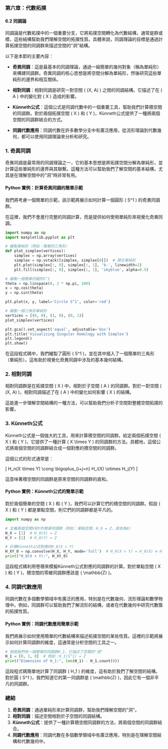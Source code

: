 ### 第六章：代數拓撲

#### 6.2 同調論

同調論是代數拓撲中的一個重要分支，它將拓撲空間轉化為代數結構，通常是群或模，這些結構幫助我們理解空間的拓撲性質。具體來說，同調理論的目標是通過計算拓撲空間的同調群來描述空間的"洞"結構。

以下是本節的主要內容：

- **奇異同調**：這是最基本的同調理論，通過一組簡單的幾何對象（稱為單純形）來構建同調群。奇異同調的核心思想是將空間分解為單純形，然後研究這些單純形的邊界和相互關係。
  
- **相對同調**：相對同調是研究一對空間 \( (X, A) \) 之間的同調結構。它描述了在 \( A \) 中的變化對 \( X \) 造成的影響。
  
- **Künneth公式**：這個公式是同調代數中的一個重要工具，幫助我們計算積空間的同調群。對於兩個拓撲空間 \( X \) 和 \( Y \)，Künneth公式提供了一種將兩個空間的同調群結合的方式。

- **同調代數應用**：同調代數在許多數學分支中有廣泛應用，從流形理論到代數幾何，都可以使用同調理論來分析和研究。

### 1. 奇異同調

奇異同調是最常用的同調理論之一，它的基本思想是將拓撲空間分解為單純形，並計算這些單純形的邊界與其聯繫。這種方法可以幫助我們了解空間的基本結構，尤其是在理解空間中的"洞"時非常有用。

#### Python 實例：計算奇異同調的簡單示範

我們將考慮一個簡單的示範，該示範將展示如何計算一個圓形 \( S^1 \) 的奇異同調群。

在這裡，我們不會進行完整的同調計算，而是提供如何使用單純形來視覺化奇異同調。

```python
import numpy as np
import matplotlib.pyplot as plt

# 繪製單純形（例如：簡單的三角形）
def plot_simplex(vertices):
    simplex = np.array(vertices)
    simplex = np.vstack([simplex, simplex[0]])  # 閉合單純形
    plt.plot(simplex[:, 0], simplex[:, 1], 'b-', linewidth=2)
    plt.fill(simplex[:, 0], simplex[:, 1], 'skyblue', alpha=0.5)

# 繪製一個簡單的圓形S^1
theta = np.linspace(0, 2 * np.pi, 100)
x = np.cos(theta)
y = np.sin(theta)

plt.plot(x, y, label='Circle S^1', color='red')

# 繪製一個三角形單純形
vertices = [(0, 0), (1, 0), (0, 1)]
plot_simplex(vertices)

plt.gca().set_aspect('equal', adjustable='box')
plt.title('Visualizing Singular Homology with Simplex')
plt.legend()
plt.show()
```

在這段程式碼中，我們繪製了圓形 \( S^1 \)，並在其中插入了一個簡單的三角形（單純形）。這有助於視覺化奇異同調中涉及的基本幾何結構。

### 2. 相對同調

相對同調群是在拓撲空間 \( X \) 中，相對於子空間 \( A \) 的同調群。對於一對空間 \( (X, A) \)，相對同調描述了在 \( A \) 中的變化如何影響 \( X \) 的結構。

這是進一步理解空間結構的一種方法，可以幫助我們分析子空間對整體空間拓撲的影響。

### 3. Künneth公式

Künneth公式是一個強大的工具，用來計算積空間的同調群。給定兩個拓撲空間 \( X \) 和 \( Y \)，它提供了一種計算 \( X \times Y \) 的同調群的方法。具體地，這個公式將兩個空間的同調群結合成一個對應的積空間的同調群。

這個公式的形式通常是：

\[
H_n(X \times Y) \cong \bigoplus_{i+j=n} H_i(X) \otimes H_j(Y)
\]

這意味著積空間的同調群是原來空間的同調群的直和。

#### Python 實例：Künneth公式的簡單示範

對於兩個簡單的空間 \( X \) 和 \( Y \)，我們可以計算它們的積空間的同調群。假設 \( X \) 和 \( Y \) 都是單點空間，則它們的同調群都是平凡的。

```python
import numpy as np

# 定義兩個空間X和Y的簡單同調群（例如：單點空間，H_0 = Z，其他為0）
H_X = [1]  # H_0(X) = Z
H_Y = [1]  # H_0(Y) = Z

# 計算Künneth公式對應的H_0(X × Y)
H_XY_0 = np.convolve(H_X, H_Y, mode='full')  # H_0(X × Y) = H_0(X) ⊗ H_0(Y)
print("H_0(X × Y):", H_XY_0)
```

這段程式碼利用卷積來模擬Künneth公式對應的同調群的計算。對於單點空間 \( X \) 和 \( Y \)，積空間的零維同調群應該是 \( \mathbb{Z} \)。

### 4. 同調代數應用

同調代數在多個數學領域中有廣泛的應用，特別是在代數幾何、流形理論和數學物理中。例如，同調群可以幫助我們了解流形的結構，或者在代數幾何中研究代數簇的拓撲性質。

#### Python 實例：同調代數應用簡單示範

我們將展示如何使用簡單的代數結構來描述拓撲空間的某些性質。這裡的示範將展示如何計算同調群的維度，這通常是分析空間的工具之一。

```python
# 假設我們有一個簡單的同調群H_1，它描述了空間的"洞"
H_1 = [0, 1, 0]  # 例如：H_1(S^1) = Z
print("Dimension of H_1:", len(H_1) - H_1.count(0))
```

這段程式碼簡單地計算了同調群 \( H_1 \) 的維度，這有助於我們了解空間的結構。對於圓 \( S^1 \)，我們知道它的第一同調群是 \( \mathbb{Z} \)，因此它有一個非平凡的同調群。

### 總結

1. **奇異同調**：通過單純形來計算同調群，幫助我們理解空間的"洞"。
2. **相對同調**：描述空間相對於子空間的同調結構。
3. **Künneth公式**：提供了一種計算積空間同調群的方法，將兩個空間的同調群結合。
4. **同調代數應用**：同調代數在多個數學領域中有廣泛應用，特別是在理解空間結構和代數幾何中。